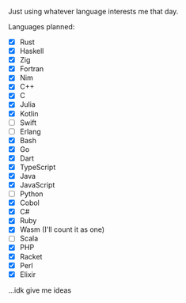 Just using whatever language interests me that day.

Languages planned:

- [x] Rust
- [x] Haskell
- [x] Zig
- [x] Fortran
- [x] Nim
- [x] C++
- [x] C
- [x] Julia
- [x] Kotlin
- [ ] Swift
- [ ] Erlang
- [x] Bash
- [x] Go
- [x] Dart
- [x] TypeScript
- [x] Java
- [x] JavaScript
- [ ] Python
- [x] Cobol
- [x] C#
- [x] Ruby
- [x] Wasm (I'll count it as one)
- [ ] Scala
- [x] PHP
- [x] Racket
- [x] Perl
- [x] Elixir

...idk give me ideas
